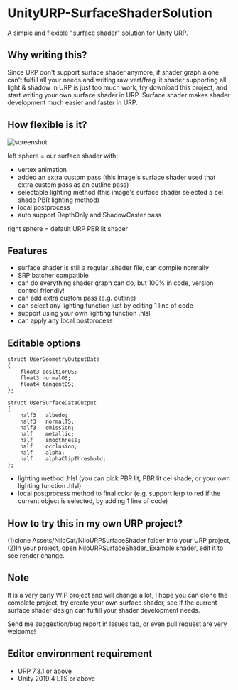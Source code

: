 # UnityURP-SurfaceShaderSolution
 A simple and flexible "surface shader" solution for Unity URP.
 
Why writing this?
-----------------------
Since URP don't support surface shader anymore, if shader graph alone can't fulfill all your needs and writing raw vert/frag lit shader supporting all light & shadow in URP is just too much work, try download this project, and start writing your own surface shader in URP.
Surface shader makes shader development much easier and faster in URP.

How flexible is it?
-----------------------
 ![screenshot](https://i.imgur.com/pLNO4aR.png)
 
left sphere = our surface shader with:
- vertex animation
- added an extra custom pass (this image's surface shader used that  extra custom pass as an outline pass)
- selectable lighting method (this image's surface shader selected a cel shade PBR lighting method)
- local postprocess
- auto support DepthOnly and ShadowCaster pass

right sphere = default URP PBR lit shader

Features
-----------------------
- surface shader is still a regular .shader file, can compile normally
- SRP batcher compatible
- can do everything shader graph can do, but 100% in code, version control friendly!
- can add extra custom pass (e.g. outline)
- can select any lighting function just by editing 1 line of code
- support using your own lighting function .hlsl
- can apply any local postprocess

Editable options
-----------------------

    struct UserGeometryOutputData
    {
        float3 positionOS;
        float3 normalOS;
        float4 tangentOS;
    };

    struct UserSurfaceDataOutput
    {
        half3   albedo;             
        half3   normalTS;          
        half3   emission;     
        half    metallic;
        half    smoothness;
        half    occlusion;                
        half    alpha;          
        half    alphaClipThreshold;
    };
    
- lighting method .hlsl (you can pick PBR lit, PBR lit cel shade, or your own lighting function .hlsl)
- local postprocess method to final color (e.g. support lerp to red if the current object is selected, by adding 1 line of code)

How to try this in my own URP project?
-----------------------
(1)clone Assets/NiloCat/NiloURPSurfaceShader folder into your URP project,
(2)In your project, open NiloURPSurfaceShader_Example.shader, edit it to see render change.

Note
-----------------------
It is a very early WIP project and will change a lot, I hope you can clone the complete project, try create your own surface shader, see if the current surface shader design can fulfill your shader development needs.

Send me suggestion/bug report in Issues tab, or even pull request are very welcome!

Editor environment requirement
-----------------------
- URP 7.3.1 or above
- Unity 2019.4 LTS or above
